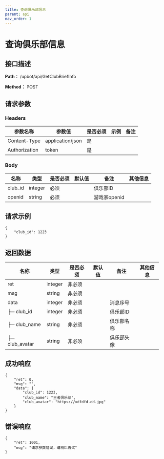 ```yaml
---
title: 查询俱乐部信息
parent: api
nav_order: 1
---
```


# 查询俱乐部信息

## 接口描述

**Path：** /upbot/api/GetClubBriefInfo

**Method：** POST


## 请求参数

### Headers

| 参数名称          | 参数值              | 是否必须 | 示例 | 备注 |
|---------------|------------------|------|----|----|
| Content-Type  | application/json | 是    |    |    |
| Authorization | token            | 是    |    |    |

### Body

| 名称                   | 类型         | 是否必须 | 默认值 | 备注                        | 其他信息                                         |
|----------------------|------------|------|-----|---------------------------|----------------------------------------------|
| club_id                  | integer    | 必须   |     | 俱乐部ID                    |                                              |
| openid                  | string    | 必须   |     | 游戏家openid                    |                                              |

## 请求示例
```
{
    "club_id": 1223
}
```

## 返回数据

| 名称  | 类型      | 是否必须 | 默认值 | 备注 | 其他信息          |
|-----|---------|------|-----|----|---------------|
| ret | integer | 非必须  |     |    |  |
| msg | string  | 非必须  |     |    |               |
| data | integer  | 非必须  |     |   消息序号 |               |
| ├─ club_id          | integer    | 非必须  |     | 俱乐部ID              |                                              |
| ├─ club_name          | string    | 非必须  |     | 俱乐部名称              |                                              |
| ├─ club_avatar          | string    | 非必须  |     | 俱乐部头像              |                                              |



## 成功响应
```
{
    "ret": 0,
    "msg": "",
    "data": {
        "club_id": 1223,
        "club_name": "王者俱乐部",
        "club_avatar": "https://xdfdfd.dd.jpg"
    }
}
```

## 错误响应
```
{
	"ret": 1001,
	"msg": "请求参数错误，请稍后再试"
}
``` 

